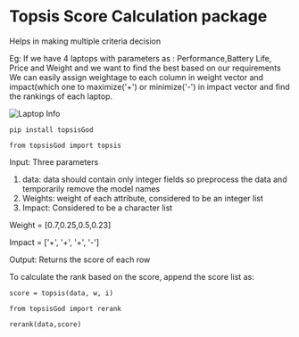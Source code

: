 # Topsis Score Calculation package

Helps in making multiple criteria decision

Eg: If we have 4 laptops with parameters as : Performance,Battery Life, Price and Weight and we want to find the best based on our requirements<br>We can easily assign weightage to each column in weight vector and impact(which one to maximize('+') or minimize('-') in impact vector and find the rankings of each laptop.

![Laptop Info](https://user-images.githubusercontent.com/122990320/223558087-1d3ebabc-c2f0-4c6c-8fad-7e160f9bc10d.png)

```pip install topsisGod```

```from topsisGod import topsis```

Input: Three parameters

1. data: data should contain only integer fields so preprocess the data and temporarily remove the model names
2. Weights: weight of each attribute, considered to be an integer list
3. Impact: Considered to be a character list

Weight = [0.7,0.25,0.5,0.23]

Impact = ['+', '+', '+', '-']

Output: Returns the score of each row

To calculate the rank based on the score, append the score list as:

```score = topsis(data, w, i)```

```from topsisGod import rerank```

```rerank(data,score)```
